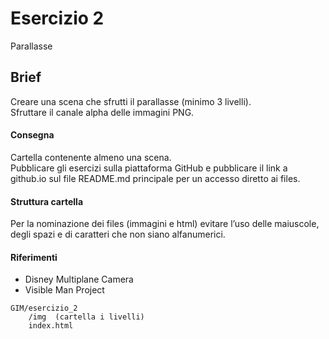 # Esercizio 2
Parallasse

## Brief
Creare una scena che sfrutti il parallasse (minimo 3 livelli).  
Sfruttare il canale alpha delle immagini PNG. 

#### Consegna
Cartella contenente almeno una scena.  
Pubblicare gli esercizi sulla piattaforma GitHub e pubblicare il link a github.io sul file README.md principale per un accesso diretto ai files.  

#### Struttura cartella  
Per la nominazione dei files (immagini e html) evitare l’uso delle maiuscole, degli spazi e di caratteri che non siano alfanumerici.

#### Riferimenti
- Disney Multiplane Camera
- Visible Man Project

```
GIM/esercizio_2  	
	/img  (cartella i livelli)  
	index.html  
```
